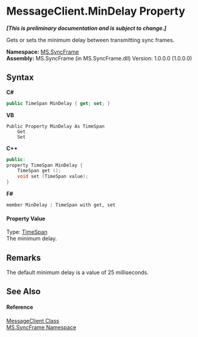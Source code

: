 # MessageClient.MinDelay Property 
 _**\[This is preliminary documentation and is subject to change.\]**_

Gets or sets the minimum delay between transmitting sync frames.

**Namespace:**&nbsp;<a href="de148c19-6fcd-6ea5-c13c-94525bd1dd5b">MS.SyncFrame</a><br />**Assembly:**&nbsp;MS.SyncFrame (in MS.SyncFrame.dll) Version: 1.0.0.0 (1.0.0.0)

## Syntax

**C#**<br />
``` C#
public TimeSpan MinDelay { get; set; }
```

**VB**<br />
``` VB
Public Property MinDelay As TimeSpan
	Get
	Set
```

**C++**<br />
``` C++
public:
property TimeSpan MinDelay {
	TimeSpan get ();
	void set (TimeSpan value);
}
```

**F#**<br />
``` F#
member MinDelay : TimeSpan with get, set

```


#### Property Value
Type: <a href="http://msdn2.microsoft.com/en-us/library/269ew577" target="_blank">TimeSpan</a><br />The minimum delay.

## Remarks
The default minimum delay is a value of 25 milliseconds.

## See Also


#### Reference
<a href="0049c9ad-52b5-782a-00f7-58bf4ffa5e57">MessageClient Class</a><br /><a href="de148c19-6fcd-6ea5-c13c-94525bd1dd5b">MS.SyncFrame Namespace</a><br />